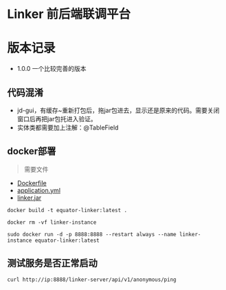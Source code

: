 # Linker 前后端联调平台

# 版本记录
- 1.0.0 一个比较完善的版本

## 代码混淆
- jd-gui，有缓存~重新打包后，拖jar包进去，显示还是原来的代码。需要关闭窗口后再把jar包托进入验证。
- 实体类都需要加上注解：@TableField

## docker部署
> 需要文件
- [Dockerfile](config/Dockerfile) 
- [application.yml](src%2Fmain%2Fresources%2Fexternal%2Fapplication.yml)
- [linker.jar](target%2Flinker.jar)
```shell
docker build -t equator-linker:latest .

docker rm -vf linker-instance

sudo docker run -d -p 8888:8888 --restart always --name linker-instance equator-linker:latest
```

## 测试服务是否正常启动
```shell
curl http://ip:8888/linker-server/api/v1/anonymous/ping
```